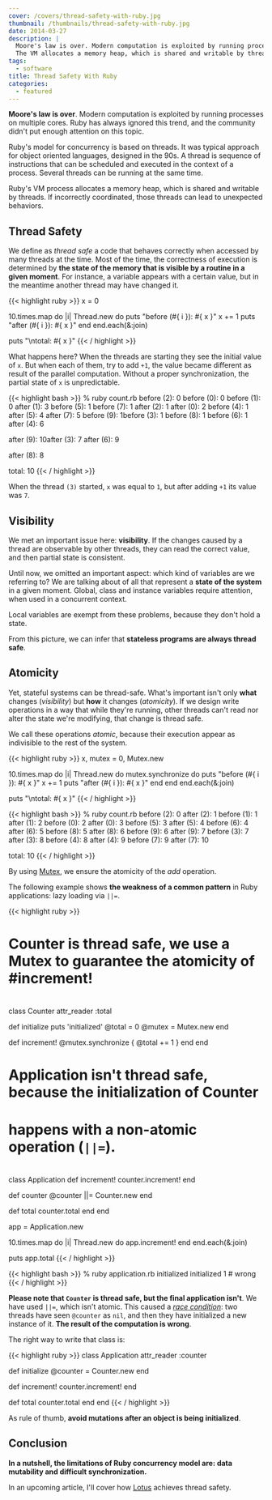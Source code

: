 ```yaml
---
cover: /covers/thread-safety-with-ruby.jpg
thumbnail: /thumbnails/thread-safety-with-ruby.jpg
date: 2014-03-27
description: |
  Moore's law is over. Modern computation is exploited by running processes on multiple cores. Ruby has always ignored this trend, and the community didn't put enough attention on this topic.
  The VM allocates a memory heap, which is shared and writable by threads. If incorrectly coordinated, those threads can lead to unexpected behaviors.
tags:
  - software
title: Thread Safety With Ruby
categories:
  - featured
---
```


**Moore's law is over**.
Modern computation is exploited by running processes on multiple cores.
Ruby has always ignored this trend, and the community didn't put enough attention on this topic.

Ruby's model for concurrency is based on threads.
It was typical approach for object oriented languages, designed in the 90s.
A thread is sequence of instructions that can be scheduled and executed in the context of a process.
Several threads can be running at the same time.

Ruby's VM process allocates a memory heap, which is shared and writable by threads.
If incorrectly coordinated, those threads can lead to unexpected behaviors.

## Thread Safety

We define as _thread safe_ a code that behaves correctly when accessed by many threads at the time.
Most of the time, the correctness of execution is determined by **the state of the memory that is visible by a routine in a given moment**.
For instance, a variable appears with a certain value, but in the meantime another thread may have changed it.

{{< highlight ruby >}}
x = 0

10.times.map do |i|
  Thread.new do
    puts "before (#{ i }): #{ x }"
    x += 1
    puts "after (#{ i }): #{ x }"
  end
end.each(&:join)

puts "\ntotal: #{ x }"
{{< / highlight >}}

What happens here? When the threads are starting they see the initial value of `x`.
But when each of them, try to add `+1`, the value became different as result of the parallel computation.
Without a proper synchronization, the partial state of `x` is unpredictable.

{{< highlight bash >}}
% ruby count.rb
before (2): 0
before (0): 0
before (1): 0
after (1): 3
before (5): 1
before (7): 1
after (2): 1
after (0): 2
before (4): 1
after (5): 4
after (7): 5
before (9): 1before (3): 1
before (8): 1
before (6): 1
after (4): 6

after (9): 10after (3): 7
after (6): 9

after (8): 8

total: 10
{{< / highlight >}}

When the thread `(3)` started, `x` was equal to `1`, but after adding `+1` its value was `7`.

## Visibility

We met an important issue here: **visibility**.
If the changes caused by a thread are observable by other threads, they can read the correct value, and then partial state is consistent.

Until now, we omitted an important aspect: which kind of variables are we referring to?
We are talking about of all that represent a **state of the system** in a given moment.
Global, class and instance variables require attention, when used in a concurrent context.

Local variables are exempt from these problems, because they don't hold a state.

From this picture, we can infer that **stateless programs are always thread safe**.

## Atomicity

Yet, stateful systems can be thread-safe.
What's important isn't only **what** changes (_visibility_) but **how** it changes (_atomicity_).
If we design write operations in a way that while they're running, other threads can't read nor alter the state we're modifying, that change is thread safe.

We call these operations _atomic_, because their execution appear as indivisible to the rest of the system.

{{< highlight ruby >}}
x, mutex = 0, Mutex.new

10.times.map do |i|
  Thread.new do
    mutex.synchronize do
      puts "before (#{ i }): #{ x }"
      x += 1
      puts "after (#{ i }): #{ x }"
    end
  end
end.each(&:join)

puts "\ntotal: #{ x }"
{{< / highlight >}}

{{< highlight bash >}}
% ruby count.rb
before (2): 0
after (2): 1
before (1): 1
after (1): 2
before (0): 2
after (0): 3
before (5): 3
after (5): 4
before (6): 4
after (6): 5
before (8): 5
after (8): 6
before (9): 6
after (9): 7
before (3): 7
after (3): 8
before (4): 8
after (4): 9
before (7): 9
after (7): 10

total: 10
{{< / highlight >}}

By using [Mutex](http://www.ruby-doc.org/core-2.1.1/Mutex.html), we ensure the atomicity of the _add_ operation.

The following example shows **the weakness of a common pattern** in Ruby applications: lazy loading via `||=`.

{{< highlight ruby >}}
##
# Counter is thread safe, we use a Mutex to guarantee the atomicity of #increment!
#
class Counter
  attr_reader :total

  def initialize
    puts 'initialized'
    @total = 0
    @mutex = Mutex.new
  end

  def increment!
    @mutex.synchronize { @total += 1 }
  end
end

##
# Application isn't thread safe, because the initialization of Counter
# happens with a non-atomic operation (`||=`).
#
class Application
  def increment!
    counter.increment!
  end

  def counter
    @counter ||= Counter.new
  end

  def total
    counter.total
  end
end

app = Application.new

10.times.map do |i|
  Thread.new do
    app.increment!
  end
end.each(&:join)

puts app.total
{{< / highlight >}}

{{< highlight bash >}}
% ruby application.rb
initialized
initialized
1 # wrong
{{< / highlight >}}

**Please note that `Counter` is thread safe, but the final application isn't**.
We have used `||=`, which isn't atomic. This caused a [_race condition_](http://en.wikipedia.org/wiki/Race_condition): two threads have seen `@counter` as `nil`, and then they have initialized a new instance of it.
**The result of the computation is wrong**.

The right way to write that class is:

{{< highlight ruby >}}
class Application
  attr_reader :counter

  def initialize
    @counter = Counter.new
  end

  def increment!
    counter.increment!
  end

  def total
    counter.total
  end
end
{{< / highlight >}}

As rule of thumb, **avoid mutations after an object is being initialized**.

## Conclusion

**In a nutshell, the limitations of Ruby concurrency model are: data mutability and difficult synchronization.** 

In an upcoming article, I'll cover how [Lotus](http://lotusrb.org) achieves thread safety.
